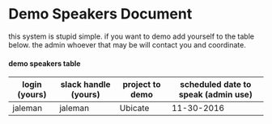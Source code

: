 # Demo Speakers Document

this system is stupid simple. if you want to demo add yourself to the table below. the admin whoever that may be will contact you and coordinate. 


#### demo speakers table

| login (yours) | slack handle (yours) | project to demo    | scheduled date to speak (admin use) |
| ------------- | -------------------- | ------------------ | ----------------------------------- |
| jaleman       | jaleman              | Ubicate            |  11-30-2016 |


